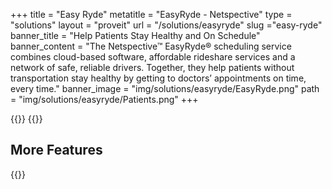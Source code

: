+++
title = "Easy Ryde"
metatitle = "EasyRyde - Netspective"
type = "solutions"
layout = "proveit" 
url = "/solutions/easyryde"
slug ="easy-ryde"
banner_title   = "Help Patients Stay Healthy and On Schedule"
banner_content = "The Netspective™ EasyRyde® scheduling service combines cloud-based software, affordable rideshare services and a network of safe, reliable drivers. Together, they help patients without transportation stay healthy by getting to doctors’ appointments on time, every time."
banner_image = "img/solutions/easyryde/EasyRyde.png"
path =  "img/solutions/easyryde/Patients.png"
+++

{{<benefits type="easyridesbenefits" column="3">}}
{{<list type="easyrydeagents">}}

## More Features
{{<blocks type="easyridesfeatures" column="4">}}
